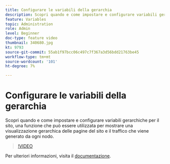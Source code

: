 ```yaml
---
title: Configurare le variabili della gerarchia
description: Scopri quando e come impostare e configurare variabili gerarchiche per il sito, una funzione che può essere utilizzata per mostrare una visualizzazione gerarchica delle pagine del sito e il traffico che viene generato da ogni nodo.
feature: Variables
topic: Administration
role: Admin
level: Beginner
doc-type: feature video
thumbnail: 340680.jpg
kt: 9793
source-git-commit: 55ab1f97bcc06c497c7f367a3d56bdd21763be45
workflow-type: tm+mt
source-wordcount: '101'
ht-degree: 7%

---
```



# Configurare le variabili della gerarchia

Scopri quando e come impostare e configurare variabili gerarchiche per il sito, una funzione che può essere utilizzata per mostrare una visualizzazione gerarchica delle pagine del sito e il traffico che viene generato da ogni nodo.

>[!VIDEO](https://video.tv.adobe.com/v/340680/?quality=12&learn=on)

Per ulteriori informazioni, visita il [documentazione](https://experienceleague.adobe.com/docs/analytics/implementation/vars/page-vars/hier.html?lang=it).

